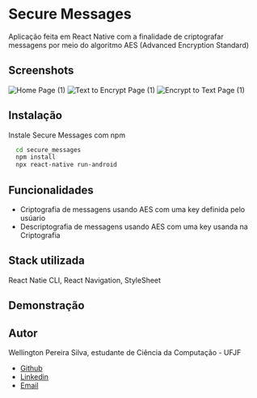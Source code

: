 
# Secure Messages

Aplicação feita em React Native com a finalidade de criptografar messagens por meio do algoritmo AES (Advanced Encryption Standard)


## Screenshots

![Home Page (1)](https://user-images.githubusercontent.com/43380060/180287526-6abb175a-ec72-4a8a-82ca-dea30395b5bd.png)
![Text to Encrypt Page (1)](https://user-images.githubusercontent.com/43380060/180287531-c466369e-25bd-480f-98ef-3a68f71e7583.png)
![Encrypt to Text Page (1)](https://user-images.githubusercontent.com/43380060/180287534-924c8514-b7b2-400a-888f-9c647828aeb5.png)

## Instalação

Instale Secure Messages com npm

```bash
  cd secure_messages
  npm install
  npx react-native run-android
```
    
## Funcionalidades

- Criptografia de messagens usando AES com uma key definida pelo usúario
- Descriptografia de messagens usando AES com uma key usanda na Criptografia


## Stack utilizada

React Natie CLI, React Navigation, StyleSheet


## Demonstração




## Autor

Wellington Pereira Silva, estudante de Ciência da Computação - UFJF
- [Github](https://www.github.com/wellingtonenps)
- [Linkedin](https://www.linkedin.com/in/wellingtonengps/)
- [Email](wellington.engps@gmail.com)

